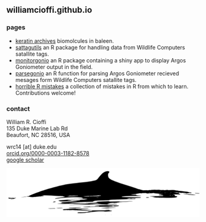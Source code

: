 ## williamcioffi.github.io

### pages
- [keratin archives](https://williamcioffi.github.io/keras)
	biomolcules in baleen.
- [sattagutils](https://github.com/williamcioffi/sattagutils)
	an R package for handling data from Wildlife Computers satallite tags.
- [monitorgonio](https://github.com/williamcioffi/monitorgonio)
	an R package containing a shiny app to display Argos Goniometer output in the field.
- [parsegonio](https://github.com/williamcioffi/parsegonio)
	an R function for parsing Argos Goniometer recieved mesages form Wildlife Computers satallite tags.
- [horrible R mistakes](https://github.com/williamcioffi/horrible_r_mistakes) a collection of mistakes in R from which to learn. Contributions welcome!

### contact
William R. Cioffi<br />
135 Duke Marine Lab Rd<br />
Beaufort, NC 28516, USA<br />

wrc14 [at] duke.edu<br />
[orcid.org/0000-0003-1182-8578](https://orcid.org/0000-0003-1182-8578)<br />
[google scholar](https://scholar.google.com/citations?user=dIR3B28AAAAJ&hl=en&oi=sra)

![](style/minkelogo_bw.svg)

